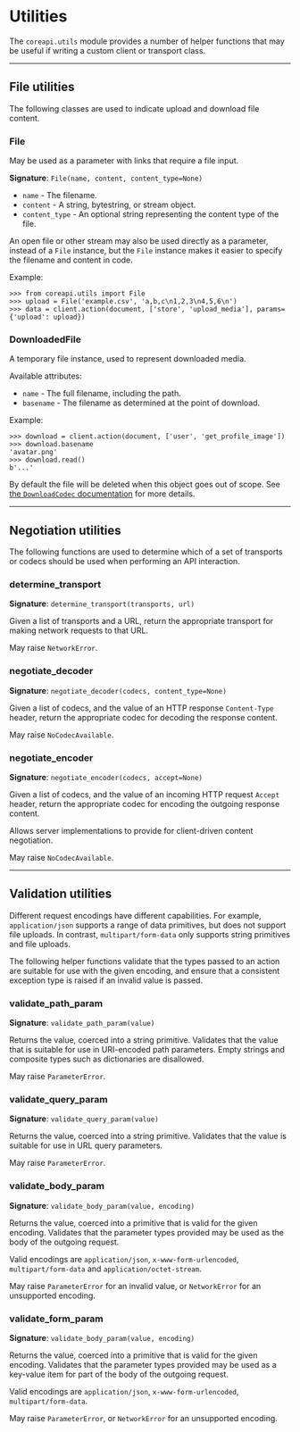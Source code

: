 # Utilities

The `coreapi.utils` module provides a number of helper functions that
may be useful if writing a custom client or transport class.

---

## File utilities

The following classes are used to indicate upload and download file content.

### File

May be used as a parameter with links that require a file input.

**Signature**: `File(name, content, content_type=None)`

* `name` - The filename.
* `content` - A string, bytestring, or stream object.
* `content_type` - An optional string representing the content type of the file.

An open file or other stream may also be used directly as a parameter, instead
of a `File` instance, but the `File` instance makes it easier to specify the
filename and content in code.

Example:

    >>> from coreapi.utils import File
    >>> upload = File('example.csv', 'a,b,c\n1,2,3\n4,5,6\n')
    >>> data = client.action(document, ['store', 'upload_media'], params={'upload': upload})

### DownloadedFile

A temporary file instance, used to represent downloaded media.

Available attributes:

* `name` - The full filename, including the path.
* `basename` - The filename as determined at the point of download.

Example:

    >>> download = client.action(document, ['user', 'get_profile_image'])
    >>> download.basename
    'avatar.png'
    >>> download.read()
    b'...'

By default the file will be deleted when this object goes out of scope. See
[the `DownloadCodec` documentation][download-codec] for more details.

---

## Negotiation utilities

The following functions are used to determine which of a set of transports
or codecs should be used when performing an API interaction.

### determine_transport

**Signature**: `determine_transport(transports, url)`

Given a list of transports and a URL, return the appropriate transport for
making network requests to that URL.

May raise `NetworkError`.

### negotiate_decoder

**Signature**: `negotiate_decoder(codecs, content_type=None)`

Given a list of codecs, and the value of an HTTP response `Content-Type` header,
return the appropriate codec for decoding the response content.

May raise `NoCodecAvailable`.

### negotiate_encoder

**Signature**: `negotiate_encoder(codecs, accept=None)`

Given a list of codecs, and the value of an incoming HTTP request `Accept`
header, return the appropriate codec for encoding the outgoing response content.

Allows server implementations to provide for client-driven content negotiation.

May raise `NoCodecAvailable`.

---

## Validation utilities

Different request encodings have different capabilities. For example, `application/json`
supports a range of data primitives, but does not support file uploads. In contrast,
`multipart/form-data` only supports string primitives and file uploads.

The following helper functions validate that the types passed to an action are suitable
for use with the given encoding, and ensure that a consistent exception type is raised
if an invalid value is passed.

### validate_path_param

**Signature**: `validate_path_param(value)`

Returns the value, coerced into a string primitive. Validates that the value that is suitable for use in URI-encoded path parameters. Empty strings and composite types such as dictionaries are disallowed.

May raise `ParameterError`.

### validate_query_param

**Signature**: `validate_query_param(value)`

Returns the value, coerced into a string primitive. Validates that the value is suitable for use in URL query parameters.

May raise `ParameterError`.

### validate_body_param

**Signature**: `validate_body_param(value, encoding)`

Returns the value, coerced into a primitive that is valid for the given encoding. Validates that the parameter types provided may be used as the body of the outgoing request.

Valid encodings are `application/json`, `x-www-form-urlencoded`, `multipart/form-data` and `application/octet-stream`.

May raise `ParameterError` for an invalid value, or `NetworkError` for an unsupported encoding.

### validate_form_param

**Signature**: `validate_body_param(value, encoding)`

Returns the value, coerced into a primitive that is valid for the given encoding. Validates that the parameter types provided may be used as a key-value item for part of the body of the outgoing request.

Valid encodings are `application/json`, `x-www-form-urlencoded`, `multipart/form-data`.

May raise `ParameterError`, or `NetworkError` for an unsupported encoding.


[download-codec]: codecs.md#downloadcodec
